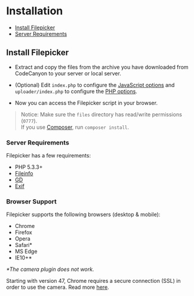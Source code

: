# Installation

- [Install Filepicker](#install-filepicker)
- [Server Requirements](#server-requirements)

## Install Filepicker

- Extract and copy the files from the archive you have downloaded from CodeCanyon to your server or local server.

- (Optional) Edit `index.php` to configure the [JavaScript options](configjs.md) and `uploader/index.php` to configure the [PHP options](configphp.md).

- Now you can access the Filepicker script in your browser.

> Notice: Make sure the `files` directory has read/write permissions (`0777`). <br>
> If you use [Composer](https://getcomposer.org/), run `composer install`.

### Server Requirements

Filepicker has a few requirements:

- PHP 5.3.3+
- [Fileinfo](https://php.net/manual/ro/book.fileinfo.php)
- [GD](http://php.net/manual/en/book.image.php)
- [Exif](http://php.net/manual/en/book.exif.php) 

### Browser Support

Filepicker supports the following browsers (desktop & mobile):

- Chrome
- Firefox
- Opera
- Safari*
- MS Edge
- IE10+*

_*The camera plugin does not work._ 

Starting with version 47, Chrome requires a secure connection (SSL) in order to use the camera. Read more [here](https://www.chromium.org/Home/chromium-security/deprecating-powerful-features-on-insecure-origins).
